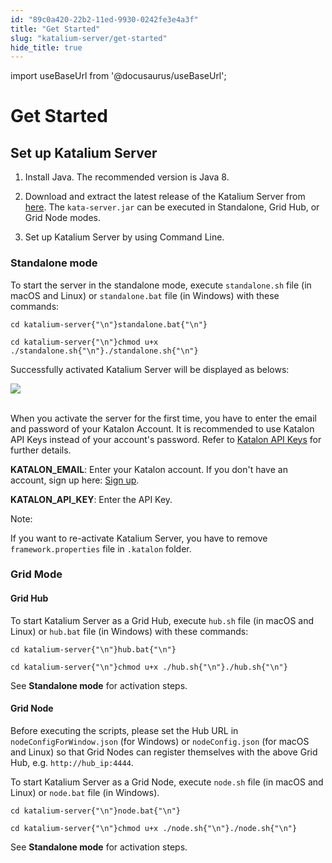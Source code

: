 ```yaml
---
id: "89c0a420-22b2-11ed-9930-0242fe3e4a3f"
title: "Get Started"
slug: "katalium-server/get-started"
hide_title: true
---
```

import useBaseUrl from '@docusaurus/useBaseUrl';

    

# <a id="id_katalium-user-guide" class="anchor_top_offset"/><a id="ariaid-title1" class="anchor_top_offset"/>Get Started

    
    
  
  

## <a id="id_1" class="anchor_top_offset"/>Set up Katalium Server

  
    
<ol xmlns="http://www.w3.org/1999/xhtml" className="ol">   <li className="li">     <p className="p">Install Java. The recommended version is Java 8.</p>   </li>   <li className="li">     <p className="p">Download and extract the latest release of the Katalium Server       from <a className="xref j-external-link" href="https://github.com/katalon-studio/katalium-server/releases" target="_blank">here</a>.       The <code className="ph codeph">kata-server.jar</code> can be executed in Standalone,       Grid Hub, or Grid Node modes.</p>   </li>   <li className="li">     <p className="p">Set up Katalium Server by using Command Line.</p>   </li> </ol> 
  
    

### <a id="id_2" class="anchor_top_offset"/>Standalone mode

<p xmlns="http://www.w3.org/1999/xhtml" className="p">To start the server in the standalone mode, execute   <code className="ph codeph">standalone.sh</code> file (in macOS and Linux) or   <code className="ph codeph">standalone.bat</code> file (in Windows) with these   commands:</p> 
<pre xmlns="http://www.w3.org/1999/xhtml" className="pre codeblock"><code>cd katalium-server{"\n"}standalone.bat{"\n"}</code></pre> 
<pre xmlns="http://www.w3.org/1999/xhtml" className="pre codeblock"><code>cd katalium-server{"\n"}chmod u+x ./standalone.sh{"\n"}./standalone.sh{"\n"}</code></pre> 
<p xmlns="http://www.w3.org/1999/xhtml" className="p">Successfully activated Katalium Server will be displayed as   belows:</p> 
<p xmlns="http://www.w3.org/1999/xhtml" className="p">   <img className="image" src={useBaseUrl("https://github.com/katalon-studio/docs-images/raw/master/katalium-server/docs/katalium-user-guide/1-standalone-mode.png")} /><br /><br /> </p> 
<p xmlns="http://www.w3.org/1999/xhtml" className="p">When you activate the server for the first time, you have to   enter the email and password of your Katalon Account. It is   recommended to use Katalon API Keys instead of your account's   password. Refer to <a className="xref" href="/docs/legacy/katalon-studio-enterprise/integration/katalon-api-keys-in-katalon-studio">Katalon     API Keys</a> for further details.</p> 
<p xmlns="http://www.w3.org/1999/xhtml" className="p">   <strong className="ph b">KATALON_EMAIL</strong>: Enter your Katalon account. If   you don't have an account, sign up here: <a className="xref j-external-link" href="https://www.katalon.com/sign-up/" target="_blank">Sign up</a>.</p> 
<p xmlns="http://www.w3.org/1999/xhtml" className="p">   <strong className="ph b">KATALON_API_KEY</strong>: Enter the API Key.</p> 
<div xmlns="http://www.w3.org/1999/xhtml" className="note note note_note"><span className="note__title">Note:</span> 
  <p className="p">If you want to re-activate Katalium Server, you have to remove
    <code className="ph codeph">framework.properties</code> file in <code className="ph codeph">.katalon</code>
    folder.</p>
</div>
    

### <a id="id_3" class="anchor_top_offset"/>Grid Mode

    
          
      
<h4 xmlns="http://www.w3.org/1999/xhtml" className="title topictitle4 anchor_top_offset" id="id_4">Grid Hub</h4> 
      
        
<p xmlns="http://www.w3.org/1999/xhtml" className="p">To start Katalium Server as a Grid Hub, execute   <code className="ph codeph">hub.sh</code> file (in macOS and Linux) or   <code className="ph codeph">hub.bat</code> file (in Windows) with these commands:</p> 
                  
<pre xmlns="http://www.w3.org/1999/xhtml" className="pre codeblock"><code>cd katalium-server{"\n"}hub.bat{"\n"}</code></pre> 
                          
<pre xmlns="http://www.w3.org/1999/xhtml" className="pre codeblock"><code>cd katalium-server{"\n"}chmod u+x ./hub.sh{"\n"}./hub.sh{"\n"}</code></pre> 
                
<p xmlns="http://www.w3.org/1999/xhtml" className="p">See <strong className="ph b">Standalone mode</strong> for activation steps.</p> 
      
    
      
<h4 xmlns="http://www.w3.org/1999/xhtml" className="title topictitle4 anchor_top_offset" id="id_5">Grid Node</h4> 
      
        
<p xmlns="http://www.w3.org/1999/xhtml" className="p">Before executing the scripts, please set the Hub URL in   <code className="ph codeph">nodeConfigForWindow.json</code> (for Windows) or   <code className="ph codeph">nodeConfig.json</code> (for macOS and Linux) so that Grid   Nodes can register themselves with the above Grid Hub, e.g.   <code className="ph codeph">http://hub_ip:4444</code>.</p> 
        
<p xmlns="http://www.w3.org/1999/xhtml" className="p">To start Katalium Server as a Grid Node, execute   <code className="ph codeph">node.sh</code> file (in macOS and Linux) or   <code className="ph codeph">node.bat</code> file (in Windows).</p> 
                  
<pre xmlns="http://www.w3.org/1999/xhtml" className="pre codeblock"><code>cd katalium-server{"\n"}node.bat{"\n"}</code></pre> 
                          
<pre xmlns="http://www.w3.org/1999/xhtml" className="pre codeblock"><code>cd katalium-server{"\n"}chmod u+x ./node.sh{"\n"}./node.sh{"\n"}</code></pre> 
                
<p xmlns="http://www.w3.org/1999/xhtml" className="p">See <strong className="ph b">Standalone mode</strong> for activation steps.</p> 
      
    
